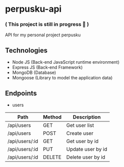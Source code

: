 # perpusku-api
### ( This project is still in progress 💪 )
API for my personal project perpusku

## Technologies
* Node JS (Back-end JavaScript runtime environment)
* Express JS (Back-end Framework)
* MongoDB (Database)
* Mongoose (Library to model the application data)

## Endpoints

* users

|      Path      |  Method  |    Description    |
| -------------- | -------- | ----------------- |
| /api/users     |  GET     | Get user list     |
| /api/users     |  POST    | Create user       |
| /api/users/:id |  GET     | Get user by id    |
| /api/users/:id |  PUT     | Update user by id |
| /api/users/:id |  DELETE  | Delete user by id |
